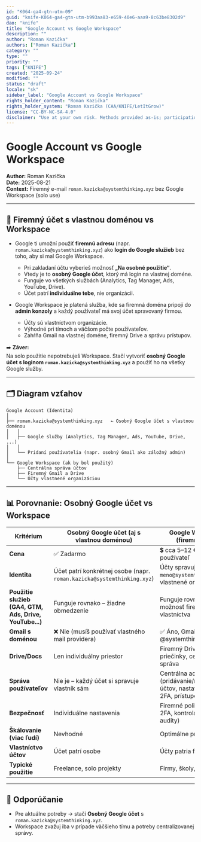 ```yaml
---
id: "K064-ga4-gtn-utm-09"
guid: "knife-K064-ga4-gtn-utm-b993aa83-e659-40e6-aaa9-8c63be8302d9"
dao: "knife"
title: "Google Account vs Google Workspace"
description: ""
author: "Roman Kazička"
authors: ["Roman Kazička"]
category: ""
type: ""
priority: ""
tags: ["KNIFE"]
created: "2025-09-24"
modified: ""
status: "draft"
locale: "sk"
sidebar_label: "Google Account vs Google Workspace"
rights_holder_content: "Roman Kazička"
rights_holder_system: "Roman Kazička (CAA/KNIFE/LetItGrow)"
license: "CC-BY-NC-SA-4.0"
disclaimer: "Use at your own risk. Methods provided as-is; participation is voluntary and context-aware."
---
```

# Google Account vs Google Workspace

**Author:** Roman Kazička  
**Date:** 2025-08-21  
**Context:** Firemný e-mail `roman.kazicka@systemthinking.xyz` bez Google Workspace (solo use)

---

## 🔑 Firemný účet s vlastnou doménou vs Workspace

- Google ti umožní použiť **firemnú adresu** (napr. `roman.kazicka@systemthinking.xyz`) ako **login do Google služieb** bez toho, aby si mal Google Workspace.  
  - Pri zakladaní účtu vyberieš možnosť **„Na osobné použitie“**.  
  - Vtedy je to **osobný Google účet**, ktorý má login na vlastnej doméne.  
  - Funguje vo všetkých službách (Analytics, Tag Manager, Ads, YouTube, Drive).  
  - Účet patrí **individuálne tebe**, nie organizácii.

- Google Workspace je platená služba, kde sa firemná doména pripojí do **admin konzoly** a každý používateľ má svoj účet spravovaný firmou.  
  - Účty sú vlastníctvom organizácie.  
  - Výhodné pri tímoch a väčšom počte používateľov.  
  - Zahŕňa Gmail na vlastnej doméne, firemný Drive a správu prístupov.

➡️ **Záver:**  
Na solo použitie nepotrebuješ Workspace. Stačí vytvoriť **osobný Google účet s loginom `roman.kazicka@systemthinking.xyz`** a použiť ho na všetky Google služby.  

---

## 🗂️ Diagram vzťahov

```plaintext
Google Account (Identita)
│
├── roman.kazicka@systemthinking.xyz   ← Osobný Google účet s vlastnou doménou
│   │
│   ├── Google služby (Analytics, Tag Manager, Ads, YouTube, Drive, ...)
│   │
│   └── Pridaní používatelia (napr. osobný Gmail ako záložný admin)
│
└── Google Workspace (ak by bol použitý)
    ├── Centrálna správa účtov
    ├── Firemný Gmail a Drive
    └── Účty vlastnené organizáciou
```

---

## 📊 Porovnanie: Osobný Google účet vs Workspace

| Kritérium | Osobný Google účet (aj s vlastnou doménou) | Google Workspace (firemný účet) |
|-----------|--------------------------------------------|----------------------------------|
| **Cena** | ✅ Zadarmo | 💲 cca 5–12 €/mesačne / používateľ |
| **Identita** | Účet patrí konkrétnej osobe (napr. `roman.kazicka@systemthinking.xyz`) | Účty spravuje firma (napr. `meno@systemthinking.xyz`), vlastnené organizáciou |
| **Použitie služieb (GA4, GTM, Ads, Drive, YouTube...)** | Funguje rovnako – žiadne obmedzenie | Funguje rovnako – navyše možnosť firemného vlastníctva |
| **Gmail s doménou** | ❌ Nie (musíš používať vlastného mail providera) | ✅ Áno, Gmail priamo pre @systemthinking.xyz |
| **Drive/Docs** | Len individuálny priestor | Firemný Drive, zdieľané priečinky, centrálna správa |
| **Správa používateľov** | Nie je – každý účet si spravuje vlastník sám | Centrálna admin konzola (pridávanie/mazanie účtov, nastavenie hesiel, 2FA, prístupové politiky) |
| **Bezpečnosť** | Individuálne nastavenia | Firemné politiky (povinná 2FA, kontrola zariadení, audity) |
| **Škálovanie (viac ľudí)** | Nevhodné | Optimálne pre tímy |
| **Vlastníctvo účtov** | Účet patrí osobe | Účty patria firme |
| **Typické použitie** | Freelance, solo projekty | Firmy, školy, agentúry |

---

## 🎯 Odporúčanie
- Pre aktuálne potreby → stačí **Osobný Google účet** s `roman.kazicka@systemthinking.xyz`.  
- Workspace zvažuj iba v prípade väčšieho tímu a potreby centralizovanej správy.
